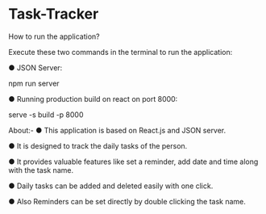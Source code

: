 # Task-Tracker
How to run the application?

Execute these two commands in the terminal to run the application:

● JSON Server:

npm run server

● Running production build on react on port 8000:

serve -s build -p 8000


About:-
● This application is based on React.js and JSON server.

● It is designed to track the daily tasks of the person. 

● It provides valuable features like set a reminder, add date and time along with the task name. 

● Daily tasks can be added and deleted easily with one click. 

● Also Reminders can be set directly by double clicking the task name.
